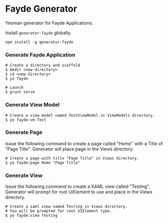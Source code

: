 Fayde Generator
===============

Yeoman generator for Fayde Applications.

Install `generator-fayde` globally.

  ```npm install -g generator-fayde```

### Generate Fayde Application

```
# Create a directory and scaffold
$ mkdir <new directory>
$ cd <new directory>
$ yo fayde

# Launch
$ grunt serve
```

### Generate View Model

```
# Create a view model named TestViewModel in ViewModels directory.
$ yo fayde:vm Test
```

### Generate Page

Issue the following command to create a page called "Home" with a Title of "Page Title". Generator will place page in the Views directory.

```
# Create a page with title "Page Title" in Views directory.
$ yo fayde:page Home "Page Title"
```

### Generate View

Issue the following command to create a XAML view called "Testing".  Generator will prompt for root UIElement to use and place in the Views directory.

```
# Create a xaml view named Testing in Views directory.
# You will be prompted for root UIElement type.
$ yo fayde:view Testing
```
